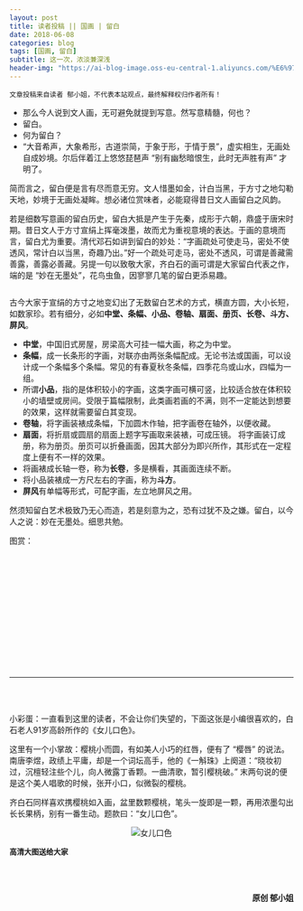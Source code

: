 ```yaml
---
layout: post
title: 读者投稿 || 国画 | 留白
date: 2018-06-08
categories: blog
tags: [国画, 留白]
subtitle: 这一次，浓淡兼深浅
header-img: "https://ai-blog-image.oss-eu-central-1.aliyuncs.com/%E6%97%A9%E5%8F%91%E7%99%BD%E5%B8%9D%E5%9F%8E.jpeg"
---
```


`文章投稿来自读者 郁小姐，不代表本站观点，最终解释权归作者所有！`

- 那么今人说到文人画，无可避免就提到写意。然写意精髓，何也？
- 留白。
- 何为留白？
- “大音希声，大象希形，古道崇简，于象于形，于情于景”，虚实相生，无画处自成妙境。尔后伴着江上悠悠琵琶声 “别有幽愁暗恨生，此时无声胜有声” 才明了。

简而言之，留白便是言有尽而意无穷。文人惜墨如金，计白当黑，于方寸之地勾勒天地，妙境于无画处凝眸。想必诸位赏味者，必能窥得昔日文人画留白之风韵。

若是细数写意画的留白历史，留白大抵是产生于先秦，成形于六朝，鼎盛于唐宋时期。昔日文人于方寸宣绢上挥毫泼墨，故而尤为重视意境的表达。于画的意境而言，留白尤为重要。清代邓石如讲到留白的妙处：“字画疏处可使走马，密处不使透风，常计白以当黑，奇趣乃出。”好一个疏处可走马，密处不透风，可谓是善藏需善露，善露必善藏。另提一句以致敬大家，齐白石的画可谓是大家留白代表之作，端的是 “妙在无墨处”，花鸟虫鱼，因寥寥几笔的留白更添易趣。

<div align="center"><img src="https://ai-blog-image.oss-eu-central-1.aliyuncs.com/%E7%99%BD%E7%9F%B3%20%E8%99%BE.jpg" alt="" /></div>

古今大家于宣绢的方寸之地变幻出了无数留白艺术的方式，横直方圆，大小长短，如数家珍。若有细分，必如**中堂、条幅、小品、卷轴、扇面、册页、长卷、斗方、屏风**。

- **中堂**，中国旧式房屋，房梁高大可挂一幅大画，称之为中堂。
- **条幅**，成一长条形的字画，对联亦由两张条幅配成。无论书法或国画，可以设计成一个条幅多个条幅。常见的有春夏秋冬条幅，四季花鸟或山水，四幅为一组。
- 所谓**小品**，指的是体积较小的字画，这类字画可横可竖，比较适合放在体积较小的墙壁或房间。受限于篇幅限制，此类画若画的不满，则不一定能达到想要的效果，这样就需要留白其变现。
- **卷轴**，将字画装裱成条幅，下加圆木作轴，把字画卷在轴外，以便收藏。
- **扇面**，将折扇或圆扇的扇面上题字写画取来装裱，可成压镜。
将字画装订成册，称为册页。册页可以折叠画面，因其大部分为即兴所作，其形式在一定程度上便有不一样的效果。
- 将画裱成长轴一卷，称为**长卷**，多是横看，其画面连续不断。
- 将小品装裱成一方尺左右的字画，称为**斗方**。
- **屏风**有单幅等形式，可配字画，左立地屏风之用。

然须知留白艺术极致乃无心而造，若是刻意为之，恐有过犹不及之嫌。留白，以今人之说：妙在无墨处。细思共勉。


图赏：
<div align="center"><img src="https://ai-blog-image.oss-eu-central-1.aliyuncs.com/IMG_6089.JPG" alt="" /></div><br><br>
<div align="center"><img src="https://ai-blog-image.oss-eu-central-1.aliyuncs.com/IMG_6087.JPG" alt="" /></div><br><br>
<div align="center"><img src="https://ai-blog-image.oss-eu-central-1.aliyuncs.com/IMG_6086.JPG" alt="" /></div><br><br>
<div align="center"><img src="https://ai-blog-image.oss-eu-central-1.aliyuncs.com/IMG_6085.JPG" alt="" /></div><br><br>
<div align="center"><img src="https://ai-blog-image.oss-eu-central-1.aliyuncs.com/IMG_6084.JPG" alt="" /></div><br><br>
<div align="center"><img src="https://ai-blog-image.oss-eu-central-1.aliyuncs.com/IMG_6083.JPG" alt="" /></div><br><br>


---

<br><br>

小彩蛋：一直看到这里的读者，不会让你们失望的，下面这张是小编很喜欢的，白石老人91岁高龄所作的《女儿口色》。

这里有一个小掌故：樱桃小而圆，有如美人小巧的红唇，便有了 “樱唇” 的说法。南唐李煜，政绩上平庸，却是一个词坛高手，他的《一斛珠》上阕道：“晓妆初过，沉檀轻注些个儿，向人微露丁香颗。一曲清歌，暂引樱桃破。” 末两句说的便是这个美人唱歌的时候，张开小口，似微裂的樱桃。

齐白石同样喜欢携樱桃如入画，盆里数颗樱桃，笔头一旋即是一颗，再用浓墨勾出长长果柄，别有一番生动。题款曰：“女儿口色”。

<div align="center"><img src="https://i.postimg.cc/J4W8TsBm/image.jpg" alt="女儿口色" /></div>

<font size="2"><b>高清大图送给大家</b></font>

<br><br>

<div align="right"><b>原创 郁小姐</b></div>
